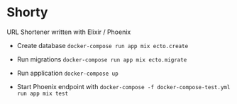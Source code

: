 # Shorty

URL Shortener written with Elixir / Phoenix

  * Create database `docker-compose run app mix ecto.create`
  * Run migrations `docker-compose run app mix ecto.migrate`
  * Run application `docker-compose up`


  * Start Phoenix endpoint with `docker-compose -f docker-compose-test.yml run app mix test`